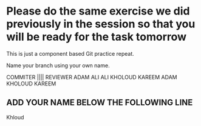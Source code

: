 Please do the same exercise we did previously in the session so that you will be ready for the task tomorrow
=============================================================================================================

This is just a component based Git practice repeat.

Name your branch using your own name.

COMMITER |||| REVIEWER
ADAM            ALI
ALI             KHOLOUD
KAREEM          ADAM
KHOLOUD         KAREEM

ADD YOUR NAME BELOW THE FOLLOWING LINE
--------------------------------------
Khloud